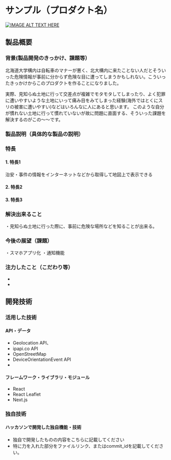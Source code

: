# サンプル（プロダクト名）

[![IMAGE ALT TEXT HERE](https://jphacks.com/wp-content/uploads/2025/05/JPHACKS2025_ogp.jpg)](https://www.youtube.com/watch?v=lA9EluZugD8)

## 製品概要


### 背景(製品開発のきっかけ、課題等）
北海道大学構内は自転車のマナーが悪く、北大構内に来たことない人だとそういった危険情報が事前に分からず危険な目に遭ってしまうかもしれない。こういったきっかけからこのプロダクトを作ることになりました。

実際、見知らぬ土地に行って交差点が複雑でモタモタしてしまったり、よく犯罪に遭いやすいような土地にいって痛み目をみてしまった経験(海外ではとくにスリの被害に遭いやすい)などはいろんなに人にあると思います。
このような自分が慣れない土地に行って慣れていないが故に問題に直面する、そういった課題を解決するのがこの～～です。

### 製品説明（具体的な製品の説明）


### 特長
#### 1. 特長1
治安・事件の情報をインターネットなどから取得して地図上で表示できる
#### 2. 特長2

#### 3. 特長3

### 解決出来ること
・見知らぬ土地に行った際に、事前に危険な場所などを知ることが出来る。

### 今後の展望（課題）
・スマホアプリ化
・通知機能

### 注力したこと（こだわり等）
* 
* 


## 開発技術

### 活用した技術

#### API・データ
* Geolocation API、
* ipapi.co API
* OpenStreetMap
* DeviceOrientationEvent API
* 

#### フレームワーク・ライブラリ・モジュール
* React
* React Leaflet
* Next.js
  

### 独自技術

#### ハッカソンで開発した独自機能・技術
* 独自で開発したものの内容をこちらに記載してください
* 特に力を入れた部分をファイルリンク、またはcommit_idを記載してください。
